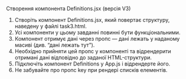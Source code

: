 Cтворення компонента Definitions.jsx (версія V3)

1. Створіть компонент Definitions.jsx, який повертає структуру, наведену у файлі task3.html.
2. Усі компоненти у цьому завданні повинні бути функціональними.
3. Компонент отримує дані через пропс — дані лежать у наданому масиві (див. “дані лежать тут”).
4. Необхідно прийняти цей пропс у компоненті та відрендерити отримані дані відповідно до заданої HTML-структури.
5. Підключіть компонент Definitions у App.js і відрендерте його.
6. Не забувайте про пропс key при рендері списків елементів.